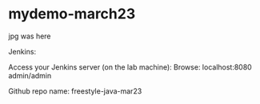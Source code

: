 # mydemo-march23
jpg was here

Jenkins:

Access your Jenkins server (on the lab machine):
Browse: localhost:8080 
        admin/admin


Github repo name: freestyle-java-mar23
